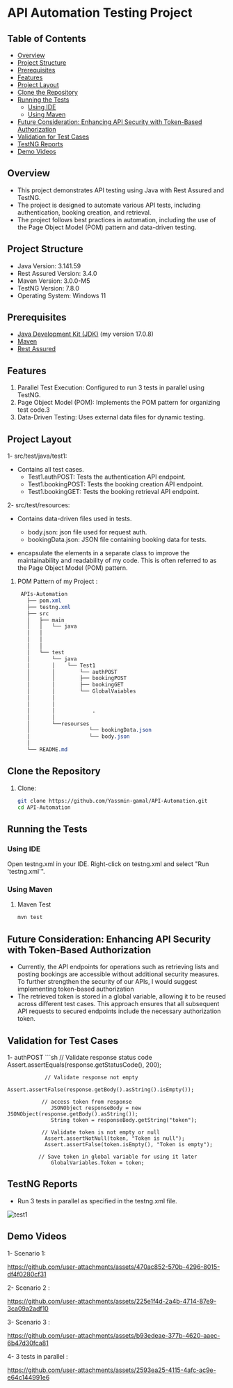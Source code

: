# API Automation Testing Project

## Table of Contents
- [Overview](#Overview)
- [Project Structure](#Project-Structure)
- [Prerequisites](#Prerequisites)
- [Features](#Features)
- [Project Layout](#Project-Layout)
- [Clone the Repository](#clone-the-repository)
- [Running the Tests](#running-the-tests)
  - [Using IDE](#using-ide)
  - [Using Maven](#using-maven)
- [Future Consideration: Enhancing API Security with Token-Based Authorization](#Enhancing-API-Security-with-Token-Based-Authorization)
- [Validation for Test Cases](#Validation-for-Test-Cases)
- [TestNG Reports](#TestNG-Reports)
- [Demo Videos](#Demo-Videos) 

## Overview 
- This project demonstrates API testing using Java with Rest Assured and TestNG. 
- The project is designed to automate various API tests, including authentication, booking creation, and retrieval. 
- The project follows best practices in automation, including the use of the Page Object Model (POM) pattern and data-driven testing.

## Project Structure
- Java Version: 3.141.59
- Rest Assured Version: 3.4.0
- Maven Version: 3.0.0-M5
- TestNG Version: 7.8.0
- Operating System: Windows 11
  
## Prerequisites
- [Java Development Kit (JDK)](https://www.oracle.com/java/technologies/javase-jdk11-downloads.html) (my version  17.0.8)
- [Maven](https://maven.apache.org/install.html)
- [Rest Assured](https://rest-assured.io/)

## Features
1. Parallel Test Execution: Configured to run 3 tests in parallel using TestNG.
2. Page Object Model (POM): Implements the POM pattern for organizing test code.3
3. Data-Driven Testing: Uses external data files for dynamic testing.

## Project Layout
1- src/test/java/test1:
   - Contains all test cases.
        - Test1.authPOST: Tests the authentication API endpoint.
        - Test1.bookingPOST: Tests the booking creation API endpoint.
        - Test1.bookingGET: Tests the booking retrieval API endpoint.
     
2- src/test/resources:
   - Contains data-driven files used in tests.
        -  body.json: json file used for request auth.
        -  bookingData.json: JSON file containing booking data for tests.

- encapsulate the elements in a separate class to improve the maintainability and readability of my code. This is often referred to as the Page Object Model (POM) pattern.
  
 1. POM Pattern of my Project :
    
    ```css
     APIs-Automation
       ├── pom.xml
       ├── testng.xml
       ├── src
       │   ├── main
       │   │   └── java
       │   │       
       │   │     
       │   │       
       │   └── test
       │       └── java
       │       │    └── Test1
       │       │        └── authPOST
       │       │        ├── bookingPOST
       │       │        ├── bookingGET
       │       │        └── GlobalVaiables          
       │       │                      
       │       │                          
       │       │            . 
       │       │               
       │       └──resourses             
       │                   └── bookingData.json
       │                   └── body.json
       │                        
       └── README.md


## Clone the Repository
1. Clone:

   ```sh
   git clone https://github.com/Yassmin-gamal/API-Automation.git
   cd API-Automation

## Running the Tests

### Using IDE
   Open testng.xml in your IDE.
   Right-click on testng.xml and select "Run 'testng.xml'".

### Using Maven
1. Maven Test
   ```sh
   mvn test

## Future Consideration: Enhancing API Security with Token-Based Authorization
- Currently, the API endpoints for operations such as retrieving lists and posting bookings are accessible without additional security measures. To further strengthen the security of our APIs, I would suggest implementing token-based authorization
- The retrieved token is stored in a global variable, allowing it to be reused across different test cases. This approach ensures that all subsequent API requests to secured endpoints include the necessary authorization token.

## Validation for Test Cases
1- authPOST
        ```sh
                 // Validate response status code
                     Assert.assertEquals(response.getStatusCode(), 200);
               
                // Validate response not empty
                  Assert.assertFalse(response.getBody().asString().isEmpty());
                
               // access token from response
                  JSONObject responseBody = new JSONObject(response.getBody().asString());
                  String token = responseBody.getString("token");
        
               // Validate token is not empty or null
                Assert.assertNotNull(token, "Token is null");
                Assert.assertFalse(token.isEmpty(), "Token is empty");
        
              // Save token in global variable for using it later
                  GlobalVariables.Token = token;

## TestNG Reports
- Run 3 tests in parallel as specified in the testng.xml file.
  
![test1](https://github.com/user-attachments/assets/d215d8b6-1fba-42e4-a9c1-09c71257dabb)

## Demo Videos

1- Scenario 1: 

https://github.com/user-attachments/assets/470ac852-570b-4296-8015-df4f0280cf31

2- Scenario 2 : 

https://github.com/user-attachments/assets/225e1f4d-2a4b-4714-87e9-3ca09a2adf10

3- Scenario 3 :

https://github.com/user-attachments/assets/b93edeae-377b-4620-aaec-6b47d30fca81

4- 3 tests in parallel : 


https://github.com/user-attachments/assets/2593ea25-4115-4afc-ac9e-e64c144991e6

